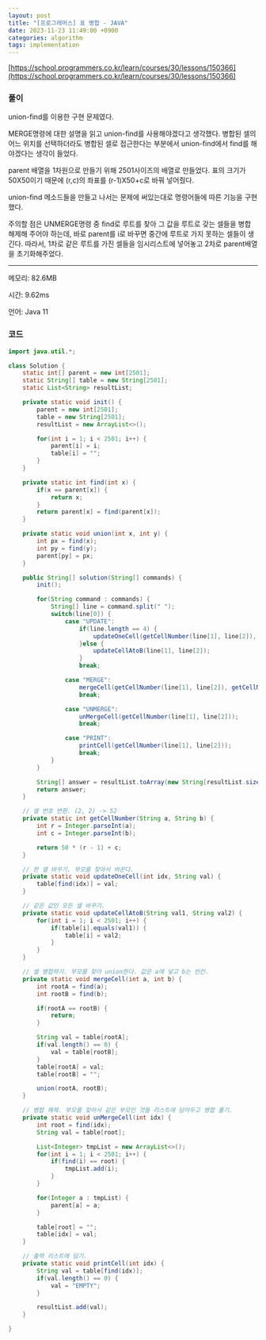```yaml
---
layout: post
title: "[프로그래머스] 표 병합 - JAVA"
date: 2023-11-23 11:49:00 +0900
categories: algorithm
tags: implementation
---
```


[https://school.programmers.co.kr/learn/courses/30/lessons/150366](https://school.programmers.co.kr/learn/courses/30/lessons/150366)

### 풀이

union-find를 이용한 구현 문제였다.

MERGE명령에 대한 설명을 읽고 union-find를 사용해야겠다고 생각했다. 병합된 셀의 어느 위치를 선택하더라도 병합된 셀로 접근한다는 부분에서 union-find에서 find를 해야겠다는 생각이 들었다.

parent 배열을 1차원으로 만들기 위해 2501사이즈의 배열로 만들었다. 표의 크기가 50X50이기 때문에 (r,c)의 좌표를 (r-1)X50+c로 바꿔 넣어줬다.

union-find 메소드들을 만들고 나서는 문제에 써있는대로 명령어들에 따른 기능을 구현했다.

주의할 점은 UNMERGE명령 중 find로 루트를 찾아 그 값을 루트로 갖는 셀들을 병합 해제해 주어야 하는데, 바로 parent를 i로 바꾸면 중간에 루트로 가지 못하는 셀들이 생긴다. 따라서, 1차로 같은 루트를 가진 셀들을 임시리스트에 넣어놓고 2차로 parent배열을 초기화해주었다.

---

메모리: 82.6MB

시간: 9.62ms

언어: Java 11

### 코드

```java
import java.util.*;

class Solution {
    static int[] parent = new int[2501];
    static String[] table = new String[2501];
    static List<String> resultList;

    private static void init() {
        parent = new int[2501];
        table = new String[2501];
        resultList = new ArrayList<>();

        for(int i = 1; i < 2501; i++) {
            parent[i] = i;
            table[i] = "";
        }
    }

    private static int find(int x) {
        if(x == parent[x]) {
            return x;
        }
        return parent[x] = find(parent[x]);
    }

    private static void union(int x, int y) {
        int px = find(x);
        int py = find(y);
        parent[py] = px;
    }

    public String[] solution(String[] commands) {
        init();

        for(String command : commands) {
            String[] line = command.split(" ");
            switch(line[0]) {
                case "UPDATE":
                    if(line.length == 4) {
                        updateOneCell(getCellNumber(line[1], line[2]), line[3]);
                    }else {
                        updateCellAtoB(line[1], line[2]);
                    }
                    break;

                case "MERGE":
                    mergeCell(getCellNumber(line[1], line[2]), getCellNumber(line[3], line[4]));
                    break;

                case "UNMERGE":
                    unMergeCell(getCellNumber(line[1], line[2]));
                    break;

                case "PRINT":
                    printCell(getCellNumber(line[1], line[2]));
                    break;
            }
        }

        String[] answer = resultList.toArray(new String[resultList.size()]);
        return answer;
    }

    // 셀 번호 변환. (2, 2) -> 52
    private static int getCellNumber(String a, String b) {
        int r = Integer.parseInt(a);
        int c = Integer.parseInt(b);

        return 50 * (r - 1) + c;
    }

    // 한 셀 바꾸기. 부모를 찾아서 바꾼다.
    private static void updateOneCell(int idx, String val) {
        table[find(idx)] = val;
    }

    // 같은 값인 모든 셀 바꾸기.
    private static void updateCellAtoB(String val1, String val2) {
        for(int i = 1; i < 2501; i++) {
            if(table[i].equals(val1)) {
                table[i] = val2;
            }
        }
    }

    // 셀 병합하기. 부모를 찾아 union한다. 값은 a에 넣고 b는 빈칸.
    private static void mergeCell(int a, int b) {
        int rootA = find(a);
        int rootB = find(b);

        if(rootA == rootB) {
            return;
        }

        String val = table[rootA];
        if(val.length() == 0) {
            val = table[rootB];
        }
        table[rootA] = val;
        table[rootB] = "";

        union(rootA, rootB);
    }

    // 병합 해제. 부모를 찾아서 같은 부모인 것들 리스트에 담아두고 병합 풀기.
    private static void unMergeCell(int idx) {
        int root = find(idx);
        String val = table[root];

        List<Integer> tmpList = new ArrayList<>();
        for(int i = 1; i < 2501; i++) {
            if(find(i) == root) {
                tmpList.add(i);
            }
        }

        for(Integer a : tmpList) {
            parent[a] = a;
        }

        table[root] = "";
        table[idx] = val;
    }

    // 출력 리스트에 담기.
    private static void printCell(int idx) {
        String val = table[find(idx)];
        if(val.length() == 0) {
            val = "EMPTY";
        }

        resultList.add(val);
    }

}
```
